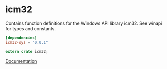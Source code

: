 # icm32 #
Contains function definitions for the Windows API library icm32. See winapi for types and constants.

```toml
[dependencies]
icm32-sys = "0.0.1"
```

```rust
extern crate icm32;
```

[Documentation](https://retep998.github.io/doc/winapi/icm32/)
